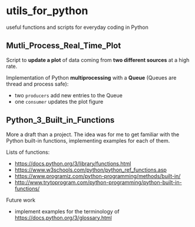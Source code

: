 # utils_for_python
useful functions and scripts for everyday coding in Python

## Mutli_Process_Real_Time_Plot
Script to **update a plot** of data coming from **two different sources** at a high rate.

Implementation of Python **multiprocessing** with a **Queue** (Queues are thread and process safe):
- two `producers` add new entries to the Queue
- one `consumer` updates the plot figure

## Python_3_Built_in_Functions

More a draft than a project.
The idea was for me to get familiar with the Python built-in functions, implementing examples for each of them.

Lists of functions:
-    https://docs.python.org/3/library/functions.html
-    https://www.w3schools.com/python/python_ref_functions.asp
-    https://www.programiz.com/python-programming/methods/built-in/
-    http://www.trytoprogram.com/python-programming/python-built-in-functions/

Future work
-    implement examples for the terminology of https://docs.python.org/3/glossary.html